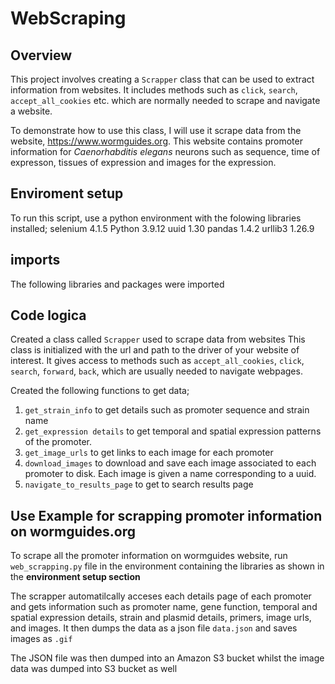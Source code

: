# WebScraping
## Overview
This project involves creating a `Scrapper` class that can be used to extract information from websites. It includes methods such as `click`, `search`, `accept_all_cookies` etc. which are normally needed to scrape and navigate a website. 

To demonstrate how to use this class, I will use it scrape data from the website, https://www.wormguides.org. This website contains promoter information for *Caenorhabditis elegans* neurons such as sequence, time of expresson, tissues of expression and images for the expression.

## Enviroment setup
To run this script, use a python environment with the folowing libraries installed;
selenium         4.1.5
Python           3.9.12
uuid             1.30
pandas           1.4.2
urllib3          1.26.9

## imports
The following libraries and packages were imported


## Code logica
Created a class called `Scrapper` used to scrape data from websites
This class is initialized with the url and path to the driver of your website of interest.
It gives access to methods such as `accept_all_cookies`, `click`, `search`, `forward`, `back`, which are usually needed to navigate webpages. 

Created the following functions to get data;
1. `get_strain_info` to get details such as promoter sequence and strain name
2. `get_expression details` to get temporal and spatial expression patterns of the promoter.
3. `get_image_urls` to get links to each image for each promoter
4. `download_images` to download and save each image associated to each promoter to disk. Each image is given a name corresponding to a uuid.
5. `navigate_to_results_page` to get to search results page


## Use Example for scrapping promoter information on wormguides.org
To scrape all the promoter information on wormguides website, run `web_scrapping.py` file in the environment containing the libraries as shown in the **environment setup section**

The scrapper automatilcally acceses each details page of each promoter and gets information such as promoter
name, gene function, temporal and spatial expression details, strain and plasmid details, primers, image urls, and images. It then dumps the data as a json file `data.json` and saves images as `.gif`

The JSON file was then dumped into an Amazon S3 bucket whilst the image data was dumped into S3 bucket as well

